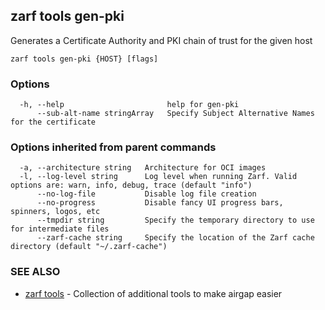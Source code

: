 ## zarf tools gen-pki

Generates a Certificate Authority and PKI chain of trust for the given host

```
zarf tools gen-pki {HOST} [flags]
```

### Options

```
  -h, --help                       help for gen-pki
      --sub-alt-name stringArray   Specify Subject Alternative Names for the certificate
```

### Options inherited from parent commands

```
  -a, --architecture string   Architecture for OCI images
  -l, --log-level string      Log level when running Zarf. Valid options are: warn, info, debug, trace (default "info")
      --no-log-file           Disable log file creation
      --no-progress           Disable fancy UI progress bars, spinners, logos, etc
      --tmpdir string         Specify the temporary directory to use for intermediate files
      --zarf-cache string     Specify the location of the Zarf cache directory (default "~/.zarf-cache")
```

### SEE ALSO

* [zarf tools](zarf_tools.md)	 - Collection of additional tools to make airgap easier
